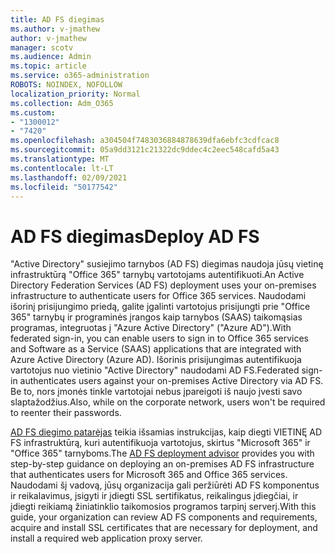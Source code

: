 ```yaml
---
title: AD FS diegimas
ms.author: v-jmathew
author: v-jmathew
manager: scotv
ms.audience: Admin
ms.topic: article
ms.service: o365-administration
ROBOTS: NOINDEX, NOFOLLOW
localization_priority: Normal
ms.collection: Adm_O365
ms.custom:
- "1300012"
- "7420"
ms.openlocfilehash: a304504f7483036884878639dfa6ebfc3cdfcac8
ms.sourcegitcommit: 05a9dd3121c21322dc9ddec4c2eec548cafd5a43
ms.translationtype: MT
ms.contentlocale: lt-LT
ms.lasthandoff: 02/09/2021
ms.locfileid: "50177542"
---
```

# <a name="deploy-ad-fs"></a><span data-ttu-id="e6e61-102">AD FS diegimas</span><span class="sxs-lookup"><span data-stu-id="e6e61-102">Deploy AD FS</span></span>

<span data-ttu-id="e6e61-103">"Active Directory" susiejimo tarnybos (AD FS) diegimas naudoja jūsų vietinę infrastruktūrą "Office 365" tarnybų vartotojams autentifikuoti.</span><span class="sxs-lookup"><span data-stu-id="e6e61-103">An Active Directory Federation Services (AD FS) deployment uses your on-premises infrastructure to authenticate users for ‎Office 365 services.</span></span> <span data-ttu-id="e6e61-104">Naudodami išorinį prisijungimo priedą, galite įgalinti vartotojus prisijungti prie "Office 365" tarnybų ir programinės įrangos kaip tarnybos (SAAS) taikomąsias programas, integruotas į "Azure Active Directory" ("Azure AD").</span><span class="sxs-lookup"><span data-stu-id="e6e61-104">With federated sign-in, you can enable users to sign in to Office 365 services and Software as a Service (SAAS) applications that are integrated with Azure Active Directory (Azure AD).</span></span> <span data-ttu-id="e6e61-105">Išorinis prisijungimas autentifikuoja vartotojus nuo vietinio "Active Directory" naudodami AD FS.</span><span class="sxs-lookup"><span data-stu-id="e6e61-105">Federated sign-in authenticates users against your on-premises Active Directory via AD FS.</span></span> <span data-ttu-id="e6e61-106">Be to, nors įmonės tinkle vartotojai nebus įpareigoti iš naujo įvesti savo slaptažodžius.</span><span class="sxs-lookup"><span data-stu-id="e6e61-106">Also, while on the corporate network, users won't be required to reenter their passwords.</span></span>

<span data-ttu-id="e6e61-107">[AD FS diegimo patarėjas](https://go.microsoft.com/fwlink/?linkid=2071178) teikia išsamias instrukcijas, kaip diegti VIETINĘ AD FS infrastruktūrą, kuri autentifikuoja vartotojus, skirtus "Microsoft 365" ir "Office 365" tarnyboms.</span><span class="sxs-lookup"><span data-stu-id="e6e61-107">The [AD FS deployment advisor](https://go.microsoft.com/fwlink/?linkid=2071178) provides you with step-by-step guidance on deploying an on-premises AD FS infrastructure that authenticates users for Microsoft 365 and Office 365 services.</span></span> <span data-ttu-id="e6e61-108">Naudodami šį vadovą, jūsų organizacija gali peržiūrėti AD FS komponentus ir reikalavimus, įsigyti ir įdiegti SSL sertifikatus, reikalingus įdiegčiai, ir įdiegti reikiamą žiniatinklio taikomosios programos tarpinį serverį.</span><span class="sxs-lookup"><span data-stu-id="e6e61-108">With this guide, your organization can review AD FS components and requirements, acquire and install SSL certificates that are necessary for deployment, and install a required web application proxy server.</span></span>
